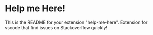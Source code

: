 # Help me Here!

This is the README for your extension "help-me-here". Extension for vscode that find issues on Stackoverflow quickly! 
